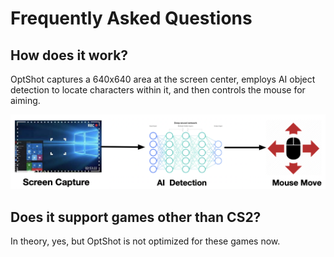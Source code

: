 # Frequently Asked Questions

## How does it work?
OptShot captures a 640x640 area at the screen center, employs AI object detection to locate characters within it, and then controls the mouse for aiming.

![](./assets/how_works.png)

## Does it support games other than CS2?
In theory, yes, but OptShot is not optimized for these games now.
